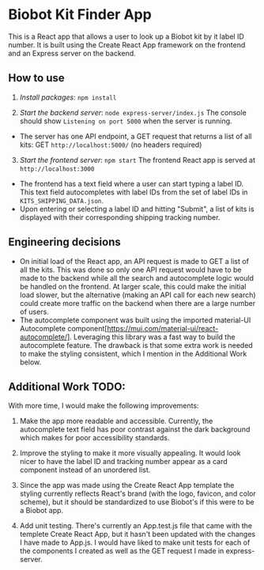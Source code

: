 # Biobot Kit Finder App

This is a React app that allows a user to look up a Biobot kit by it label ID number.
It is built using the Create React App framework on the frontend and an Express server on the backend.


## How to use
1. *Install packages*: `npm install`

2. *Start the backend server*: `node express-server/index.js`
The console should show `Listening on port 5000` when the server is running.
- The server has one API endpoint, a GET request that returns a list of all kits:
GET `http://localhost:5000/` (no headers required)

3. *Start the frontend server*: `npm start`
The frontend React app is served at `http://localhost:3000`
- The frontend has a text field where a user can start typing a label ID. This text field
autocompletes with label IDs from the set of label IDs in `KITS_SHIPPING_DATA.json`. 
- Upon entering or selecting a label ID and hitting "Submit", a list of kits is displayed with
their corresponding shipping tracking number.


## Engineering decisions
- On initial load of the React app, an API request is made to GET a list of all the kits.
This was done so only one API request would have to be made to the backend while all the
search and autocomplete logic would be handled on the frontend. At larger scale, this could
make the initial load slower, but the alternative (making an API call for each new search) could
create more traffic on the backend when there are a large number of users.
- The autocomplete component was built using the imported material-UI Autocomplete component[https://mui.com/material-ui/react-autocomplete/].
Leveraging this library was a fast way to build the autocomplete feature. The drawback is that
some extra work is needed to make the styling consistent, which I mention in the Additional Work below.


## Additional Work TODO:
With more time, I would make the following improvements:
1. Make the app more readable and accessible. Currently, the autocomplete text field has poor
contrast against the dark background which makes for poor accessibility
standards. 

2. Improve the styling to make it more visually appealing. It would look nicer to have the 
label ID and tracking number appear as a card component instead of an unordered list. 

3. Since the app was made using the Create React App template the styling currently reflects
React's brand (with the logo, favicon, and color scheme), but it should be standardized to use Biobot's if this were to be a Biobot app.

2. Add unit testing. There's currently an App.test.js file that came with the templete Create
React App, but it hasn't been updated with the changes I have made to App.js. I would have liked
to make unit tests for each of the components I created as well as the GET request I made in
express-server.